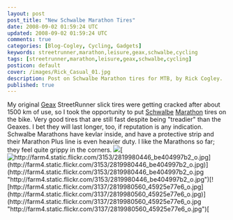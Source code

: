 ```yaml
---           
layout: post
post_title: "New Schwalbe Marathon Tires"
date: 2008-09-02 01:59:24 UTC
updated: 2008-09-02 01:59:24 UTC
comments: true
categories: [Blog-Cogley, Cycling, Gadgets]
keywords: streetrunner,marathon,leisure,geax,schwalbe,cycling
tags: [streetrunner,marathon,leisure,geax,schwalbe,cycling]
posticon: default
cover: /images/Rick_Casual_01.jpg
description: Post on Schwalbe Marathon tires for MTB, by Rick Cogley.
published: true
---
```

 
My original [Geax](http://www.geax.com/) StreetRunner slick tires were getting cracked after about 1500 km of use, so I took the opportunity to put [Schwalbe](http://www.schwalbe.de/gbl/en/homepage/index.php5?flash=1&ID_Land=38&ID_Sprache=2&ID_Seite=126&tn_mainPoint=&tn_subPoint=) [Marathon](http://www.schwalbe.de/gbl/en/bicycle/on_tour/produktgruppe/produkt/index.php5?flash=1&ID_Produktgruppe=21&ID_Produkt=58&ID_Land=38&ID_Sprache=2&ID_Einsatzbereich=2&tn_mainPoint=Fahrrad&tn_subPoint=On%20Tour) tires on the bike. Very good tires that are still fast despite being "treadier" than the Geaxes. I bet they will last longer, too, if reputation is any indication. Schwalbe Marathons have kevlar inside, and have a protective strip and their Marathon Plus line is even heavier duty. I like the Marathons so far; they feel quite grippy in the corners. [  <img class="right" src="http://farm4.static.flickr.com/3047/2819135659_b7666c4912_o.jpg" />](http://farm4.static.flickr.com/3047/2819135659_b7666c4912_o.jpg "http://farm4.static.flickr.com/3047/2819135659_b7666c4912_o.jpg")[  ![http://farm4.static.flickr.com/3153/2819980446_be404997b2_o.jpg](http://farm4.static.flickr.com/3153/2819980446_be404997b2_o.jpg)](http://farm4.static.flickr.com/3153/2819980446_be404997b2_o.jpg "http://farm4.static.flickr.com/3153/2819980446_be404997b2_o.jpg")[![http://farm4.static.flickr.com/3137/2819980560_45925e77e6_o.jpg](http://farm4.static.flickr.com/3137/2819980560_45925e77e6_o.jpg)](http://farm4.static.flickr.com/3137/2819980560_45925e77e6_o.jpg "http://farm4.static.flickr.com/3137/2819980560_45925e77e6_o.jpg")[ ](http://farm4.static.flickr.com/3137/2819980560_45925e77e6_o.jpg "http://farm4.static.flickr.com/3137/2819980560_45925e77e6_o.jpg")
